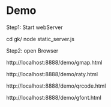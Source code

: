 Demo
====


Step1: Start webServer


cd gk/
node static_server.js


Step2: open Browser

http://localhost:8888/demo/gmap.html

http://localhost:8888/demo/raty.html

http://localhost:8888/demo/qrcode.html

http://localhost:8888/demo/gfont.html
